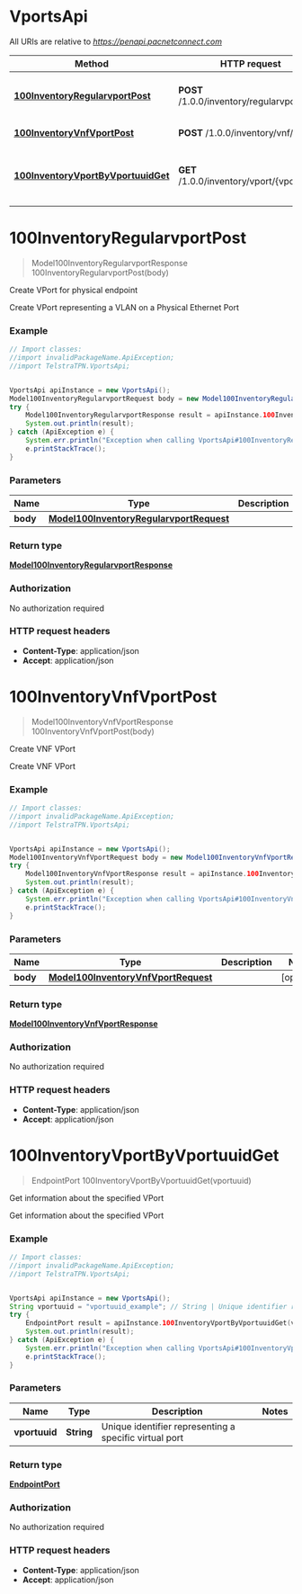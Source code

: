 # VportsApi

All URIs are relative to *https://penapi.pacnetconnect.com*

Method | HTTP request | Description
------------- | ------------- | -------------
[**100InventoryRegularvportPost**](VportsApi.md#100InventoryRegularvportPost) | **POST** /1.0.0/inventory/regularvport | Create VPort for physical endpoint
[**100InventoryVnfVportPost**](VportsApi.md#100InventoryVnfVportPost) | **POST** /1.0.0/inventory/vnf/vport | Create VNF VPort
[**100InventoryVportByVportuuidGet**](VportsApi.md#100InventoryVportByVportuuidGet) | **GET** /1.0.0/inventory/vport/{vportuuid} | Get information about the specified VPort


<a name="100InventoryRegularvportPost"></a>
# **100InventoryRegularvportPost**
> Model100InventoryRegularvportResponse 100InventoryRegularvportPost(body)

Create VPort for physical endpoint

Create VPort representing a VLAN on a Physical Ethernet Port

### Example
```java
// Import classes:
//import invalidPackageName.ApiException;
//import TelstraTPN.VportsApi;


VportsApi apiInstance = new VportsApi();
Model100InventoryRegularvportRequest body = new Model100InventoryRegularvportRequest(); // Model100InventoryRegularvportRequest | 
try {
    Model100InventoryRegularvportResponse result = apiInstance.100InventoryRegularvportPost(body);
    System.out.println(result);
} catch (ApiException e) {
    System.err.println("Exception when calling VportsApi#100InventoryRegularvportPost");
    e.printStackTrace();
}
```

### Parameters

Name | Type | Description  | Notes
------------- | ------------- | ------------- | -------------
 **body** | [**Model100InventoryRegularvportRequest**](Model100InventoryRegularvportRequest.md)|  | [optional]

### Return type

[**Model100InventoryRegularvportResponse**](Model100InventoryRegularvportResponse.md)

### Authorization

No authorization required

### HTTP request headers

 - **Content-Type**: application/json
 - **Accept**: application/json

<a name="100InventoryVnfVportPost"></a>
# **100InventoryVnfVportPost**
> Model100InventoryVnfVportResponse 100InventoryVnfVportPost(body)

Create VNF VPort

Create VNF VPort

### Example
```java
// Import classes:
//import invalidPackageName.ApiException;
//import TelstraTPN.VportsApi;


VportsApi apiInstance = new VportsApi();
Model100InventoryVnfVportRequest body = new Model100InventoryVnfVportRequest(); // Model100InventoryVnfVportRequest | 
try {
    Model100InventoryVnfVportResponse result = apiInstance.100InventoryVnfVportPost(body);
    System.out.println(result);
} catch (ApiException e) {
    System.err.println("Exception when calling VportsApi#100InventoryVnfVportPost");
    e.printStackTrace();
}
```

### Parameters

Name | Type | Description  | Notes
------------- | ------------- | ------------- | -------------
 **body** | [**Model100InventoryVnfVportRequest**](Model100InventoryVnfVportRequest.md)|  | [optional]

### Return type

[**Model100InventoryVnfVportResponse**](Model100InventoryVnfVportResponse.md)

### Authorization

No authorization required

### HTTP request headers

 - **Content-Type**: application/json
 - **Accept**: application/json

<a name="100InventoryVportByVportuuidGet"></a>
# **100InventoryVportByVportuuidGet**
> EndpointPort 100InventoryVportByVportuuidGet(vportuuid)

Get information about the specified VPort

Get information about the specified VPort

### Example
```java
// Import classes:
//import invalidPackageName.ApiException;
//import TelstraTPN.VportsApi;


VportsApi apiInstance = new VportsApi();
String vportuuid = "vportuuid_example"; // String | Unique identifier representing a specific virtual port
try {
    EndpointPort result = apiInstance.100InventoryVportByVportuuidGet(vportuuid);
    System.out.println(result);
} catch (ApiException e) {
    System.err.println("Exception when calling VportsApi#100InventoryVportByVportuuidGet");
    e.printStackTrace();
}
```

### Parameters

Name | Type | Description  | Notes
------------- | ------------- | ------------- | -------------
 **vportuuid** | **String**| Unique identifier representing a specific virtual port |

### Return type

[**EndpointPort**](EndpointPort.md)

### Authorization

No authorization required

### HTTP request headers

 - **Content-Type**: application/json
 - **Accept**: application/json

